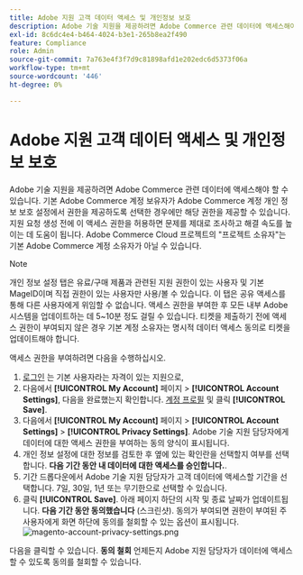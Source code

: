 ```yaml
---
title: Adobe 지원 고객 데이터 액세스 및 개인정보 보호
description: Adobe 기술 지원을 제공하려면 Adobe Commerce 관련 데이터에 액세스해야 할 수 있습니다. 기본 Adobe Commerce 계정 보유자가 Adobe Commerce 계정 개인 정보 보호 설정에서 권한을 제공하도록 선택한 경우에만 해당 권한을 제공할 수 있습니다. 지원 요청 생성 전에 이 액세스 권한을 허용하면 문제를 제대로 조사하고 해결 속도를 높이는 데 도움이 됩니다. Adobe Commerce Cloud 프로젝트의 "프로젝트 소유자"는 기본 Adobe Commerce 계정 소유자가 아닐 수 있습니다.
exl-id: 8c6dc4e4-b464-4024-b3e1-265b8ea2f490
feature: Compliance
role: Admin
source-git-commit: 7a763e4f3f7d9c81898afd1e202edc6d5373f06a
workflow-type: tm+mt
source-wordcount: '446'
ht-degree: 0%

---
```


# Adobe 지원 고객 데이터 액세스 및 개인정보 보호

Adobe 기술 지원을 제공하려면 Adobe Commerce 관련 데이터에 액세스해야 할 수 있습니다. 기본 Adobe Commerce 계정 보유자가 Adobe Commerce 계정 개인 정보 보호 설정에서 권한을 제공하도록 선택한 경우에만 해당 권한을 제공할 수 있습니다. 지원 요청 생성 전에 이 액세스 권한을 허용하면 문제를 제대로 조사하고 해결 속도를 높이는 데 도움이 됩니다. Adobe Commerce Cloud 프로젝트의 &quot;프로젝트 소유자&quot;는 기본 Adobe Commerce 계정 소유자가 아닐 수 있습니다.

>[!NOTE]
>
>개인 정보 설정 탭은 유료/구매 제품과 관련된 지원 권한이 있는 사용자 및 기본 MageID이며 직접 권한이 있는 사용자만 사용/볼 수 있습니다. 이 탭은 공유 액세스를 통해 다른 사용자에게 위임할 수 없습니다. 액세스 권한을 부여한 후 모든 내부 Adobe 시스템을 업데이트하는 데 5~10분 정도 걸릴 수 있습니다. 티켓을 제출하기 전에 액세스 권한이 부여되지 않은 경우 기본 계정 소유자는 명시적 데이터 액세스 동의로 티켓을 업데이트해야 합니다.

액세스 권한을 부여하려면 다음을 수행하십시오.

1. [로그인](https://account.magento.com/customer/account/login) 는 기본 사용자라는 자격이 있는 지원으로,
1. 다음에서 **[!UICONTROL My Account]** 페이지 > **[!UICONTROL Account Settings]**, 다음을 완료했는지 확인합니다. [계정 프로필](https://account.magento.com/customer/account/edit) 및 클릭 **[!UICONTROL Save]**.
1. 다음에서 **[!UICONTROL My Account]** 페이지 > **[!UICONTROL Account Settings]** > **[!UICONTROL Privacy Settings]**. Adobe 기술 지원 담당자에게 데이터에 대한 액세스 권한을 부여하는 동의 양식이 표시됩니다.
1. 개인 정보 설정에 대한 정보를 검토한 후 옆에 있는 확인란을 선택할지 여부를 선택합니다. **다음 기간 동안 내 데이터에 대한 액세스를 승인합니다.**.
1. 기간 드롭다운에서 Adobe 기술 지원 담당자가 고객 데이터에 액세스할 기간을 선택합니다. 7일, 30일, 1년 또는 무기한으로 선택할 수 있습니다.
1. 클릭 **[!UICONTROL Save]**. 아래 페이지 하단의 시작 및 종료 날짜가 업데이트됩니다. **다음 기간 동안 동의했습니다** (스크린샷). 동의가 부여되면 권한이 부여된 주 사용자에게 화면 하단에 동의를 철회할 수 있는 옵션이 표시됩니다.
   ![magento-account-privacy-settings.png](assets/magento-account-privacy-settings.png)

다음을 클릭할 수 있습니다. **동의 철회** 언제든지 Adobe 지원 담당자가 데이터에 액세스할 수 있도록 동의를 철회할 수 있습니다.
